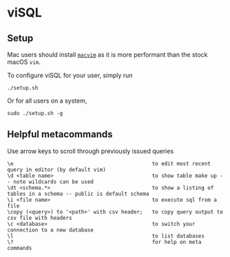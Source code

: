 # viSQL

## Setup
Mac users should install [`macvim`](https://macvim-dev.github.io/macvim/) as it is more performant than the stock macOS `vim`.

To configure viSQL for your user, simply run

    ./setup.sh

Or for all users on a system,

    sudo ./setup.sh -g

## Helpful metacommands
Use arrow keys to scroll through previously issued queries

    \e                                             to edit most recent query in editor (by default vim)
    \d <table name>                                to show table make up -- note wildcards can be used
    \dt <schema.*>                                 to show a listing of tables in a schema -- public is default schema
    \i <file name>                                 to execute sql from a file
    \copy (<query>) to '<path>' with csv header;   to copy query output to csv file with headers
    \c <database>                                  to switch your connection to a new database
    \l                                             to list databases
    \?                                             for help on meta commands
